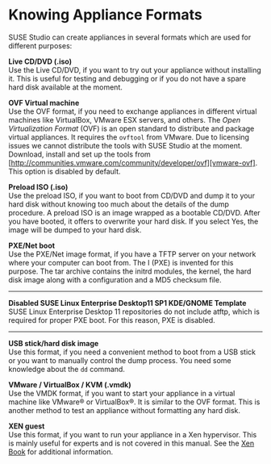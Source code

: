 # Knowing Appliance Formats

SUSE Studio can create appliances in several formats which are used for
different purposes:

**Live CD/DVD (.iso)**  
Use the Live CD/DVD, if you want to try out your appliance without installing
it. This is useful for testing and debugging or if you do not have a spare hard
disk available at the moment.

**OVF Virtual machine**  
Use the OVF format, if you need to exchange appliances in different virtual
machines like VirtualBox, VMware ESX servers, and others. The *Open
Virtualization Format* (OVF) is an open standard to distribute and package
virtual appliances. It requires the `ovftool` from VMware. Due to licensing
issues we cannot distribute the tools with SUSE Studio at the moment. Download,
install and set up the tools from
[http://communities.vmware.com/community/developer/ovf][vmware-ovf]. This option
is disabled by default.

**Preload ISO (.iso)**  
Use the preload ISO, if you want to boot from CD/DVD and dump it to your hard
disk without knowing too much about the details of the dump procedure. A preload
ISO is an image wrapped as a bootable CD/DVD. After you have booted, it offers
to overwrite your hard disk. If you select Yes, the image will be dumped to your
hard disk.

**PXE/Net boot**  
Use the PXE/Net image format, if you have a TFTP server on your network where
your computer can boot from. The I (PXE) is invented for this purpose. The tar
archive contains the initrd modules, the kernel, the hard disk image along with
a configuration and a MD5 checksum file.

---

**Disabled SUSE Linux Enterprise Desktop11 SP1 KDE/GNOME Template**
SUSE Linux Enterprise Desktop 11 repositories do not include atftp, which is
required for proper PXE boot. For this reason, PXE is disabled.

---

**USB stick/hard disk image**  
Use this format, if you need a convenient method to boot from a USB stick or you
want to manually control the dump process. You need some knowledge about the
`dd` command.

**VMware / VirtualBox / KVM (.vmdk)**  
Use the VMDK format, if you want to start your appliance in a virtual machine
like VMware® or VirtualBox®. It is similar to the OVF format. This is another
method to test an appliance without formatting any hard disk.

**XEN guest**  
Use this format, if you want to run your appliance in a Xen hypervisor. This is
mainly useful for experts and is not covered in this manual. See the
[Xen Book][novell-xen] for additional information.


[vmware-ovf]: http://communities.vmware.com/community/developer/ovf
[novell-xen]: http://www.novell.com/documentation/sles11/book_xen/data/book_xen.html
